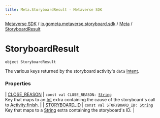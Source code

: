 ```yaml
---
title: Meta.StoryboardResult - Metaverse SDK
---
```


[Metaverse SDK](../../../index.html) / [io.gometa.metaverse.storyboard.sdk](../../index.html) / [Meta](../index.html) / [StoryboardResult](./index.html)

# StoryboardResult

`object StoryboardResult`

The various keys returned by the storyboard activity's `data` [Intent](https://developer.android.com/reference/android/content/Intent.html).

### Properties

| [CLOSE_REASON](-c-l-o-s-e_-r-e-a-s-o-n.html) | `const val CLOSE_REASON: `[`String`](https://kotlinlang.org/api/latest/jvm/stdlib/kotlin/-string/index.html)<br>Key that maps to an [Int](https://kotlinlang.org/api/latest/jvm/stdlib/kotlin/-int/index.html) extra containing the cause of the storyboard's call to [Activity.finish](https://developer.android.com/reference/android/app/Activity.html#finish()). |
| [STORYBOARD_ID](-s-t-o-r-y-b-o-a-r-d_-i-d.html) | `const val STORYBOARD_ID: `[`String`](https://kotlinlang.org/api/latest/jvm/stdlib/kotlin/-string/index.html)<br>Key that maps to a [String](https://kotlinlang.org/api/latest/jvm/stdlib/kotlin/-string/index.html) extra containing the storyboard's ID. |

